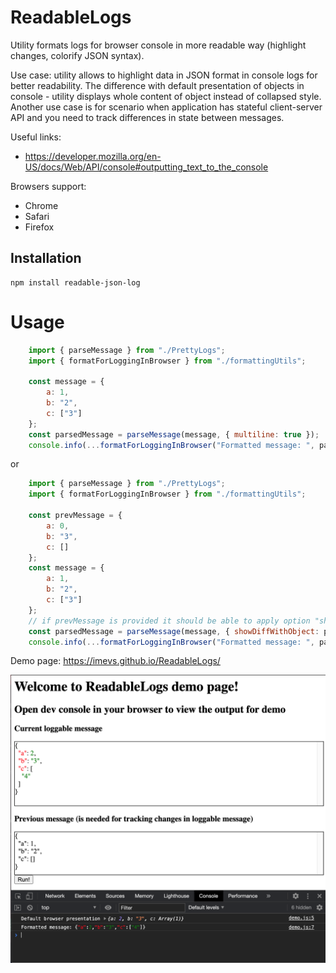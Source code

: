 # ReadableLogs
Utility formats logs for browser console in more readable way (highlight changes, colorify JSON syntax).

Use case: utility allows to highlight data in JSON format in console logs for better readability.
The difference with default presentation of objects in console -
utility displays whole content of object instead of collapsed style.
Another use case is for scenario when application has stateful client-server API
and you need to track differences in state between messages.

Useful links:
- https://developer.mozilla.org/en-US/docs/Web/API/console#outputting_text_to_the_console

Browsers support:
- Chrome
- Safari
- Firefox

## Installation

```
npm install readable-json-log
```

# Usage
```js
    import { parseMessage } from "./PrettyLogs";
    import { formatForLoggingInBrowser } from "./formattingUtils";

    const message = {
        a: 1,
        b: "2",
        c: ["3"]
    };
    const parsedMessage = parseMessage(message, { multiline: true });
    console.info(...formatForLoggingInBrowser("Formatted message: ", parsedMessage));
```
or

```js
    import { parseMessage } from "./PrettyLogs";
    import { formatForLoggingInBrowser } from "./formattingUtils";

    const prevMessage = {
        a: 0,
        b: "3",
        c: []
    };
    const message = {
        a: 1,
        b: "2",
        c: ["3"]
    };
    // if prevMessage is provided it should be able to apply option "showDifferences"
    const parsedMessage = parseMessage(message, { showDiffWithObject: prevMessage });
    console.info(...formatForLoggingInBrowser("Formatted message: ", parsedMessage));
```

Demo page: https://imevs.github.io/ReadableLogs/

![Demo](/demo.png?raw=true)
